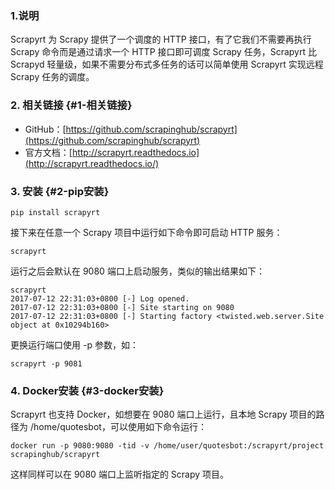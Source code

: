 ### 1.说明

Scrapyrt 为 Scrapy 提供了一个调度的 HTTP 接口，有了它我们不需要再执行 Scrapy 命令而是通过请求一个 HTTP 接口即可调度 Scrapy 任务，Scrapyrt 比 Scrapyd 轻量级，如果不需要分布式多任务的话可以简单使用 Scrapyrt 实现远程 Scrapy 任务的调度。

### 2. 相关链接 {#1-相关链接}

* GitHub：[https://github.com/scrapinghub/scrapyrt](https://github.com/scrapinghub/scrapyrt)
* 官方文档：[http://scrapyrt.readthedocs.io](http://scrapyrt.readthedocs.io/)

### 3. 安装 {#2-pip安装}

```
pip install scrapyrt
```

接下来在任意一个 Scrapy 项目中运行如下命令即可启动 HTTP 服务：

```
scrapyrt
```

运行之后会默认在 9080 端口上启动服务，类似的输出结果如下：

```
scrapyrt
2017-07-12 22:31:03+0800 [-] Log opened.
2017-07-12 22:31:03+0800 [-] Site starting on 9080
2017-07-12 22:31:03+0800 [-] Starting factory <twisted.web.server.Site object at 0x10294b160>
```

更换运行端口使用 -p 参数，如：

```
scrapyrt -p 9081
```

### 4. Docker安装 {#3-docker安装}

Scrapyrt 也支持 Docker，如想要在 9080 端口上运行，且本地 Scrapy 项目的路径为 /home/quotesbot，可以使用如下命令运行：

```
docker run -p 9080:9080 -tid -v /home/user/quotesbot:/scrapyrt/project scrapinghub/scrapyrt
```

这样同样可以在 9080 端口上监听指定的 Scrapy 项目。

